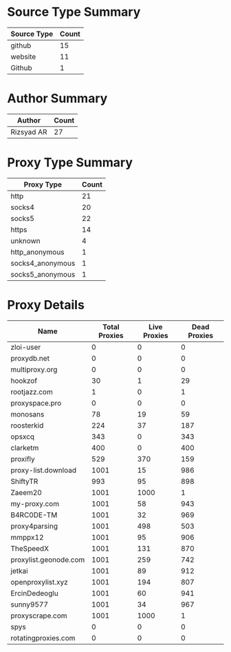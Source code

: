 # Source Type Summary

| Source Type | Count |
|-------------|-------|
| github | 15 |
| website | 11 |
| Github | 1 |


# Author Summary

| Author | Count |
|--------|-------|
| Rizsyad AR | 27 |


# Proxy Type Summary

| Proxy Type | Count |
|------------|-------|
| http | 21 |
| socks4 | 20 |
| socks5 | 22 |
| https | 14 |
| unknown | 4 |
| http_anonymous | 1 |
| socks4_anonymous | 1 |
| socks5_anonymous | 1 |


# Proxy Details

| Name | Total Proxies | Live Proxies | Dead Proxies |
|------|---------------|--------------|---------------|
| zloi-user | 0 | 0 | 0 |
| proxydb.net | 0 | 0 | 0 |
| multiproxy.org | 0 | 0 | 0 |
| hookzof | 30 | 1 | 29 |
| rootjazz.com | 1 | 0 | 1 |
| proxyspace.pro | 0 | 0 | 0 |
| monosans | 78 | 19 | 59 |
| roosterkid | 224 | 37 | 187 |
| opsxcq | 343 | 0 | 343 |
| clarketm | 400 | 0 | 400 |
| proxifly | 529 | 370 | 159 |
| proxy-list.download | 1001 | 15 | 986 |
| ShiftyTR | 993 | 95 | 898 |
| Zaeem20 | 1001 | 1000 | 1 |
| my-proxy.com | 1001 | 58 | 943 |
| B4RC0DE-TM | 1001 | 32 | 969 |
| proxy4parsing | 1001 | 498 | 503 |
| mmppx12 | 1001 | 95 | 906 |
| TheSpeedX | 1001 | 131 | 870 |
| proxylist.geonode.com | 1001 | 259 | 742 |
| jetkai | 1001 | 89 | 912 |
| openproxylist.xyz | 1001 | 194 | 807 |
| ErcinDedeoglu | 1001 | 60 | 941 |
| sunny9577 | 1001 | 34 | 967 |
| proxyscrape.com | 1001 | 1000 | 1 |
| spys | 0 | 0 | 0 |
| rotatingproxies.com | 0 | 0 | 0 |
